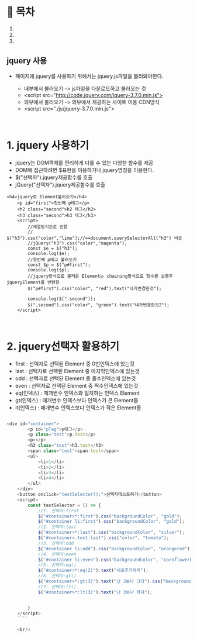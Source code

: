 # 🔖 목차
1.
2.
3.

## jquery 사용
- 페이지에 jquery를 사용하기 위해서는 jquery.js파일을 불러와야한다. 

  -  내부에서 불러오기 -> js파일을 다운로드하고 불러오는 것
  -  \<script src="http://code.jquery.com/jquery-3.7.0.min.js"></script>
  -  외부에서 불러오기 -> 외부에서 제공하는 사이트 이용 CDN방식
  -  \<script src="./js/jquery-3.7.0.min.js"></script>

<br/>

# 1. jquery 사용하기
- jquery는 DOM객체를 편리하게 다룰 수 있는 다양한 함수를 제공
- DOM에 접근하려면 $표현을 이용하거나 jquery명칭을 이용한다.
- \$("선택자").jquery제공함수를 호출
- jQuery("선택자").jquery제공함수를 호출


```javascripy
<h4>jquery로 Element불러오기</h4>
    <p id="first">첫번째 p태그</p>
    <h2 class="second">h2 태그</h2>
    <h3 class="second">h3 태그</h3>
    <script>
        //배열방식으로 반환
        // $("h3").css("color","lime");//==document.querySelectorAll("h3") 비슷
        //jQuery("h3").css("color","magenta");
        const $e = $("h3");
        console.log($e);
        //첫번째 p태그 불러오기
        const $p = $("p#first");
        console.log($p);
        //jquery방식으로 불러온 Element는 chaining방식으로 함수를 실행후 jqueryElement를 반환함
        $("p#first").css("color", "red").text("내가변경한것");

        console.log($(".second"));
        $(".second").css("color", "green").text("내가변경한것2");
    </script>
```

<br/>


# 2. jquery선택자 활용하기

- first : 선택자로 선택된 Element 중 0번인덱스에 있는것
- last : 선택자로 선택된 Element 중 마지막인덱스에 있는것
- odd : 선택자로 선택된 Element 중 홀수인덱스에 있는것
- even : 선택자로 선택된 Element 중 짝수인덱스에 있는것
- eq(인덱스) : 매개변수 인덱스와 일치하는 인덱스 Element
- gt(인덱스) : 매개변수 인덱스보다 인덱스가 큰 Element들
- lt(인덱스) : 매개변수 인덱스보다 인덱스가 작은 Element들

```javascript

<div id="container">
        <p id="pTag">p태그</p>
        <p class="test">p.test</p>
        <p></p>
        <h3 class="test">h3.test</h3>
        <span class="test">span.test</span>
        <ul>
            <li>1</li>
            <li>2</li>
            <li>3</li>
            <li>4</li>
        </ul>
    </div>
    <button onclick="testSelector();">선택자테스트하기</button>
    <script>
        const testSelector = () => {
            //1. 선택자:first
            $("#container>*:first").css("backgroundColor", "gold");
            $("#container li:first").css("backgroundColor", "gold");
            //2. 선택자:last
            $("#container>*:last").css("backgroundColor", "silver");
            $("#container>.test:last").css("color", "tomato");
            //3. 선택자:odd
            $("#container li:odd").css("backgroundColor", "orangered");
            //4. 선택자:even
            $("#container li:even").css("backgroundColor", "cornflowerblue");
            //5. 선택자:eq()
            $("#container>*:eq(2)").text("새로추가하자");
            //6. 선택자:gt()
            $("#container>*:gt(3)").text("난 3보다 크다").css("backgroundColor", "crimson");
            //7. 선택자:lt()
            $("#container>*:lt(3)").text("난 3보다 작다");


        }
    </script>
    ````
    
    <br/>
    
    
